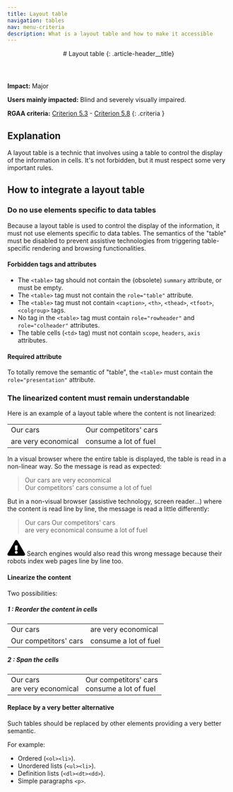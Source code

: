 ```yaml
---
title: Layout table
navigation: tables
nav: menu-criteria
description: What is a layout table and how to make it accessible
---
```


<header>
# Layout table
{: .article-header__title}
</header>

**Impact:** Major

**Users mainly impacted:** Blind and severely visually impaired.

**RGAA criteria:** [Criterion 5.3](https://www.numerique.gouv.fr/publications/rgaa-accessibilite/methode-rgaa/criteres/#crit-5-3) - [Criterion 5.8](https://www.numerique.gouv.fr/publications/rgaa-accessibilite/methode-rgaa/criteres/#crit-5-8)
{: .criteria }

## Explanation
A layout table is a technic that involves using a table to control the display of the information in cells. It's not forbidden, but it must respect some very important rules.

## How to integrate a layout table

### Do no use elements specific to data tables
Because a layout table is used to control the display of the information, it must not use elements specific to data tables. The semantics of the "table" must be disabled to prevent assistive technologies from triggering table-specific rendering and browsing functionalities.

#### Forbidden tags and attributes
* The `<table>` tag should not contain the (obsolete) `summary` attribute, or must be empty.
* The `<table>` tag must not contain the `role="table"` attribute.
* The `<table>` tag must not contain `<caption>`, `<th>`, `<thead>`, `<tfoot>`, `<colgroup>` tags.
* No tag in the `<table>` tag must contain `role="rowheader"` and `role="colheader"` attributes.
* The table cells (`<td>` tag) must not contain `scope`, `headers`, `axis` attributes.

#### Required attribute
To totally remove the semantic of "table", the `<table>` must contain the `role="presentation"` attribute.

### The linearized content must remain understandable
Here is an example of a layout table where the content is not linearized:

<table role="presentation">
    <tr>
        <td>Our cars</td>
        <td>Our competitors' cars</td>
    </tr>
    <tr>
        <td>are very economical</td>
        <td>consume a lot of fuel</td>
    </tr>
</table>

In a visual browser where the entire table is displayed, the table is read in a non-linear way. So the message is read as expected:

<blockquote><p>Our cars are very economical<br>Our competitors' cars consume a lot of fuel</p></blockquote>

But in a non-visual browser (assistive technology, screen reader...) where the content is read line by line, the message is read a little differently:

<blockquote><p>Our cars Our competitors' cars <br>are very economical consume a lot of fuel</p></blockquote>

<div class="important">
<svg role="img" aria-label="Important" xmlns="http://www.w3.org/2000/svg" viewBox="0 0 576 512" width="40" height="36"><title>Important</title><path d="M569.517 440.013C587.975 472.007 564.806 512 527.94 512H48.054c-36.937 0-59.999-40.055-41.577-71.987L246.423 23.985c18.467-32.009 64.72-31.951 83.154 0l239.94 416.028zM288 354c-25.405 0-46 20.595-46 46s20.595 46 46 46 46-20.595 46-46-20.595-46-46-46zm-43.673-165.346l7.418 136c.347 6.364 5.609 11.346 11.982 11.346h48.546c6.373 0 11.635-4.982 11.982-11.346l7.418-136c.375-6.874-5.098-12.654-11.982-12.654h-63.383c-6.884 0-12.356 5.78-11.981 12.654z"/></svg>
Search engines would also read this wrong message because their robots index web pages line by line too.
</div>

#### Linearize the content
Two possibilities:

##### 1 : Reorder the content in cells

<table role="presentation">
    <tr>
        <td>Our cars</td>
        <td>are very economical</td>
    </tr>
    <tr>
        <td>Our competitors' cars</td>
        <td>consume a lot of fuel</td>
    </tr>
</table>

##### 2 : Span the cells

<table role="presentation">
    <tr>
        <td>Our cars <br>are very economical</td>
        <td>Our competitors' cars <br>consume a lot of fuel</td>
    </tr>
</table>

#### Replace by a very better alternative
Such tables should be replaced by other elements providing a very better semantic.

For example:
* Ordered (`<ol><li>`).
* Unordered lists (`<ul><li>`).
* Definition lists (`<dl><dt><dd>`).
* Simple paragraphs `<p>`.

